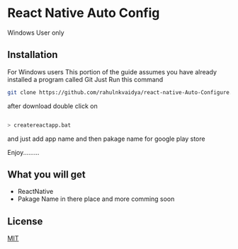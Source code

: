 # React Native Auto Config

Windows User only

## Installation

For Windows users
This portion of the guide assumes you have already installed a program called Git
Just Run this command 

```bash
git clone https://github.com/rahulnkvaidya/react-native-Auto-Configure.git
```
after download double click on 

```bash

> createreactapp.bat 
```

and just add app name and then pakage name for google play store

Enjoy.........

## What you will get

- ReactNative 
- Pakage Name in there place
 and more comming soon
## License
[MIT](https://choosealicense.com/licenses/mit/)